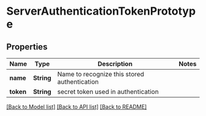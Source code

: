 # ServerAuthenticationTokenPrototype

## Properties

Name | Type | Description | Notes
------------ | ------------- | ------------- | -------------
**name** | **String** | Name to recognize this stored authentication | 
**token** | **String** | secret token used in authentication | 

[[Back to Model list]](../README.md#documentation-for-models) [[Back to API list]](../README.md#documentation-for-api-endpoints) [[Back to README]](../README.md)


